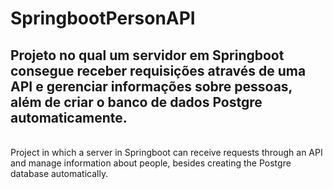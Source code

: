 # SpringbootPersonAPI

Projeto no qual um servidor em Springboot consegue receber requisições através de uma API e gerenciar informações sobre pessoas, além de criar o banco de dados Postgre automaticamente.
<br>
---
<br>
Project in which a server in Springboot can receive requests through an API and manage information about people, besides creating the Postgre database automatically.
